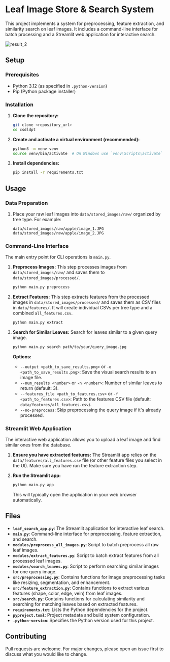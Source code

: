 # Leaf Image Store & Search System

This project implements a system for preprocessing, feature extraction, and similarity search on leaf images. It includes a command-line interface for batch processing and a Streamlit web application for interactive search.

![result_2](https://github.com/user-attachments/assets/00e15865-b6fa-4eb9-a288-607be445e370)

## Setup

### Prerequisites

- Python 3.12 (as specified in `.python-version`)
- Pip (Python package installer)

### Installation

1.  **Clone the repository:**

    ```bash
    git clone <repository_url>
    cd csdldpt
    ```

2.  **Create and activate a virtual environment (recommended):**

    ```bash
    python3 -m venv venv
    source venv/bin/activate  # On Windows use `venv\Scripts\activate`
    ```

3.  **Install dependencies:**
    ```bash
    pip install -r requirements.txt
    ```

## Usage

### Data Preparation

1.  Place your raw leaf images into `data/stored_images/raw/` organized by tree type. For example:
    ```
    data/stored_images/raw/apple/image_1.JPG
    data/stored_images/raw/apple/image_2.JPG
    ```

### Command-Line Interface

The main entry point for CLI operations is `main.py`.

1.  **Preprocess Images:**
    This step processes images from `data/stored_images/raw/` and saves them to `data/stored_images/processed/`.

    ```bash
    python main.py preprocess
    ```

2.  **Extract Features:**
    This step extracts features from the processed images in `data/stored_images/processed/` and saves them as CSV files in `data/features/`. It will create individual CSVs per tree type and a combined `all_features.csv`.

    ```bash
    python main.py extract
    ```

3.  **Search for Similar Leaves:**
    Search for leaves similar to a given query image.

    ```bash
    python main.py search path/to/your/query_image.jpg
    ```

    **Options:**

    - `--output <path_to_save_results.png>` or `-o <path_to_save_results.png>`: Save the visual search results to an image file.
    - `--num_results <number>` or `-n <number>`: Number of similar leaves to return (default: 3).
    - `--features_file <path_to_features.csv>` or `-f <path_to_features.csv>`: Path to the features CSV file (default: `data/features/all_features.csv`).
    - `--no-preprocess`: Skip preprocessing the query image if it's already processed.

### Streamlit Web Application

The interactive web application allows you to upload a leaf image and find similar ones from the database.

1.  **Ensure you have extracted features:** The Streamlit app relies on the `data/features/all_features.csv` file (or other feature files you select in the UI). Make sure you have run the feature extraction step.

2.  **Run the Streamlit app:**
    ```bash
    python main.py app
    ```
    This will typically open the application in your web browser automatically.

## Files

- **`leaf_search_app.py`**: The Streamlit application for interactive leaf search.
- **`main.py`**: Command-line interface for preprocessing, feature extraction, and search.
- **`modules/preprocess_all_images.py`**: Script to batch preprocess all raw leaf images.
- **`modules/extract_features.py`**: Script to batch extract features from all processed leaf images.
- **`modules/search_leaves.py`**: Script to perform searching similar images for one query image.
- **`src/preprocessing.py`**: Contains functions for image preprocessing tasks like resizing, segmentation, and enhancement.
- **`src/feature_extraction.py`**: Contains functions to extract various features (shape, color, edge, vein) from leaf images.
- **`src/search.py`**: Contains functions for calculating similarity and searching for matching leaves based on extracted features.
- **`requirements.txt`**: Lists the Python dependencies for the project.
- **`pyproject.toml`**: Project metadata and build system configuration.
- **`.python-version`**: Specifies the Python version used for this project.

## Contributing

Pull requests are welcome. For major changes, please open an issue first to discuss what you would like to change.
